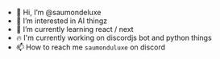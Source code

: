 - 👋 Hi, I’m @saumondeluxe
- 👀 I’m interested in AI thingz
- 🌱 I’m currently learning react / next
- 🔥 I'm currently working on discordjs bot and python things
- 📫 How to reach me `saumonduluxe` on discord
